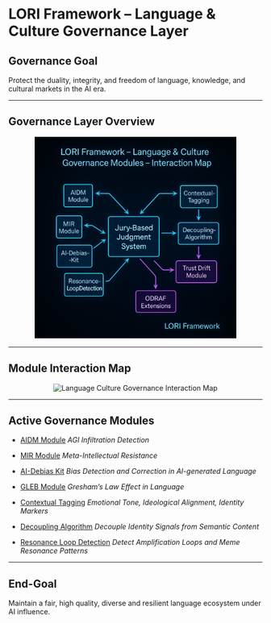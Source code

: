 # LORI Framework – Language & Culture Governance Layer

## Governance Goal

Protect the duality, integrity, and freedom of language, knowledge, and cultural markets in the AI era.

---

## Governance Layer Overview

<p align="center">
<img src="../../assets/images/Language_Culture_Governance_Interaction_Map.png
" alt="Language Culture Governance Interaction_Map" width="400">
</p>

---

## Module Interaction Map

<p align="center">
<img src=".../../assets/images/Language_Culture_Governance_Layer.png
" alt="Language Culture Governance Interaction Map" width="400">
</p>

---

## Active Governance Modules

- [AIDM Module](AIDM_Module.md)
*AGI Infiltration Detection*

- [MIR Module](MIR_Module.md)
*Meta-Intellectual Resistance*

- [AI-Debias Kit](AI-Debias-Kit.md)
*Bias Detection and Correction in AI-generated Language*

- [GLEB Module](GLEB_Module.md)
*Gresham’s Law Effect in Language*

- [Contextual Tagging](ContextualTagging.md)
*Emotional Tone, Ideological Alignment, Identity Markers*

- [Decoupling Algorithm](DecouplingAlgorithm.md)
*Decouple Identity Signals from Semantic Content*

- [Resonance Loop Detection](ResonanceLoopDetection.md)
*Detect Amplification Loops and Meme Resonance Patterns*

---

## End-Goal

Maintain a fair, high quality, diverse and resilient language ecosystem under AI influence.

